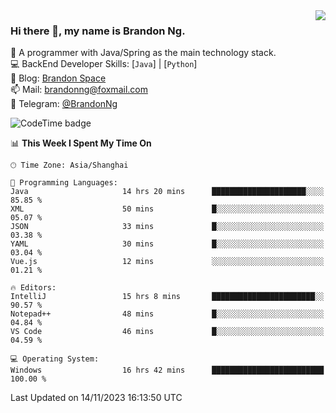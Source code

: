 <img  align="right" src="https://github-readme-stats-brandon0824.vercel.app/api/top-langs/?username=brandon0824&layout=compact">

### Hi there 👋, my name is Brandon Ng.

🌱 A programmer with Java/Spring as the main technology stack.  
💻 BackEnd Developer Skills: [`Java`] | [`Python`]  
📝 Blog: [Brandon Space](https://brandonng.tech)  
📫 Mail: brandonng@foxmail.com  
📰 Telegram: [@BrandonNg](https://t.me/BrandonNg24)  

![CodeTime badge](https://img.shields.io/endpoint?style=flat-square&url=https%3A%2F%2Fapi.codetime.dev%2Fshield%3Fid%3D128%26project%3D%26in%3D604800000)

<!--START_SECTION:waka-->
📊 **This Week I Spent My Time On** 

```text
🕑︎ Time Zone: Asia/Shanghai

💬 Programming Languages: 
Java                     14 hrs 20 mins      █████████████████████░░░░   85.85 % 
XML                      50 mins             █░░░░░░░░░░░░░░░░░░░░░░░░   05.07 % 
JSON                     33 mins             █░░░░░░░░░░░░░░░░░░░░░░░░   03.38 % 
YAML                     30 mins             █░░░░░░░░░░░░░░░░░░░░░░░░   03.04 % 
Vue.js                   12 mins             ░░░░░░░░░░░░░░░░░░░░░░░░░   01.21 % 

🔥 Editors: 
IntelliJ                 15 hrs 8 mins       ███████████████████████░░   90.57 % 
Notepad++                48 mins             █░░░░░░░░░░░░░░░░░░░░░░░░   04.84 % 
VS Code                  46 mins             █░░░░░░░░░░░░░░░░░░░░░░░░   04.59 % 

💻 Operating System: 
Windows                  16 hrs 42 mins      █████████████████████████   100.00 % 
```


 Last Updated on 14/11/2023 16:13:50 UTC
<!--END_SECTION:waka-->
